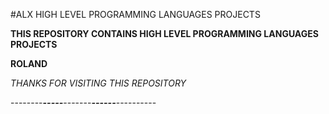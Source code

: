 #ALX HIGH LEVEL PROGRAMMING LANGUAGES PROJECTS

**THIS REPOSITORY CONTAINS HIGH LEVEL PROGRAMMING LANGUAGES PROJECTS**


**ROLAND**

*THANKS FOR VISITING THIS REPOSITORY*

--------***-----***-------***------***----------
